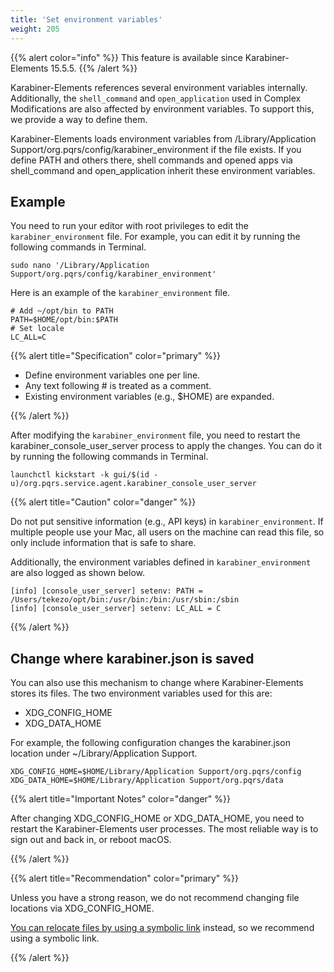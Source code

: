 ```yaml
---
title: 'Set environment variables'
weight: 205
---
```


{{% alert color="info" %}}
This feature is available since Karabiner-Elements 15.5.5.
{{% /alert %}}

Karabiner-Elements references several environment variables internally.
Additionally, the `shell_command` and `open_application` used in Complex Modifications are also affected by environment variables.
To support this, we provide a way to define them.

Karabiner-Elements loads environment variables from /Library/Application Support/org.pqrs/config/karabiner_environment if the file exists.
If you define PATH and others there, shell commands and opened apps via shell_command and open_application inherit these environment variables.

## Example

You need to run your editor with root privileges to edit the `karabiner_environment` file.
For example, you can edit it by running the following commands in Terminal.

```shell
sudo nano '/Library/Application Support/org.pqrs/config/karabiner_environment'
```

Here is an example of the `karabiner_environment` file.

```shell
# Add ~/opt/bin to PATH
PATH=$HOME/opt/bin:$PATH
# Set locale
LC_ALL=C
```

{{% alert title="Specification" color="primary" %}}

-   Define environment variables one per line.
-   Any text following # is treated as a comment.
-   Existing environment variables (e.g., $HOME) are expanded.

{{% /alert %}}

After modifying the `karabiner_environment` file, you need to restart the karabiner_console_user_server process to apply the changes.
You can do it by running the following commands in Terminal.

```shell
launchctl kickstart -k gui/$(id -u)/org.pqrs.service.agent.karabiner_console_user_server
```

{{% alert title="Caution" color="danger" %}}

Do not put sensitive information (e.g., API keys) in `karabiner_environment`.
If multiple people use your Mac, all users on the machine can read this file, so only include information that is safe to share.

Additionally, the environment variables defined in `karabiner_environment` are also logged as shown below.

```text
[info] [console_user_server] setenv: PATH = /Users/tekezo/opt/bin:/usr/bin:/bin:/usr/sbin:/sbin
[info] [console_user_server] setenv: LC_ALL = C
```

{{% /alert %}}

## Change where karabiner.json is saved

You can also use this mechanism to change where Karabiner-Elements stores its files.
The two environment variables used for this are:

-   XDG_CONFIG_HOME
-   XDG_DATA_HOME

For example, the following configuration changes the karabiner.json location under ~/Library/Application Support.

```shell
XDG_CONFIG_HOME=$HOME/Library/Application Support/org.pqrs/config
XDG_DATA_HOME=$HOME/Library/Application Support/org.pqrs/data
```

{{% alert title="Important Notes" color="danger" %}}

After changing XDG_CONFIG_HOME or XDG_DATA_HOME, you need to restart the Karabiner-Elements user processes. The most reliable way is to sign out and back in, or reboot macOS.

{{% /alert %}}

{{% alert title="Recommendation" color="primary" %}}

Unless you have a strong reason, we do not recommend changing file locations via XDG_CONFIG_HOME.

[You can relocate files by using a symbolic link](/docs/manual/misc/configuration-file-path/) instead, so we recommend using a symbolic link.

{{% /alert %}}
